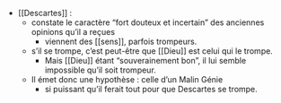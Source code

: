 - [[Descartes]] :
	- constate le caractère “fort douteux et incertain” des anciennes opinions qu’il a reçues
		- viennent des [[sens]], parfois trompeurs.
	- s’il se trompe, c’est peut-être que [[Dieu]] est celui qui le trompe. 
		- Mais [[Dieu]] étant “souverainement bon”, il lui semble impossible qu’il soit trompeur.
	- Il émet donc une hypothèse : celle d’un Malin Génie
		- si puissant qu’il ferait tout pour que Descartes se trompe.